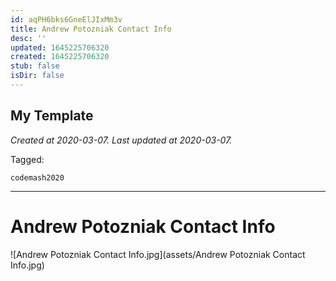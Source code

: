 ```yaml
---
id: aqPH6bks6GneElJIxMm3v
title: Andrew Potozniak Contact Info
desc: ''
updated: 1645225706320
created: 1645225706320
stub: false
isDir: false
---
```

My Template
---

_Created at 2020-03-07._
_Last updated at 2020-03-07._



Tagged: 
```
codemash2020
```


---

# Andrew Potozniak Contact Info


![Andrew Potozniak Contact Info.jpg](assets/Andrew Potozniak Contact Info.jpg)

